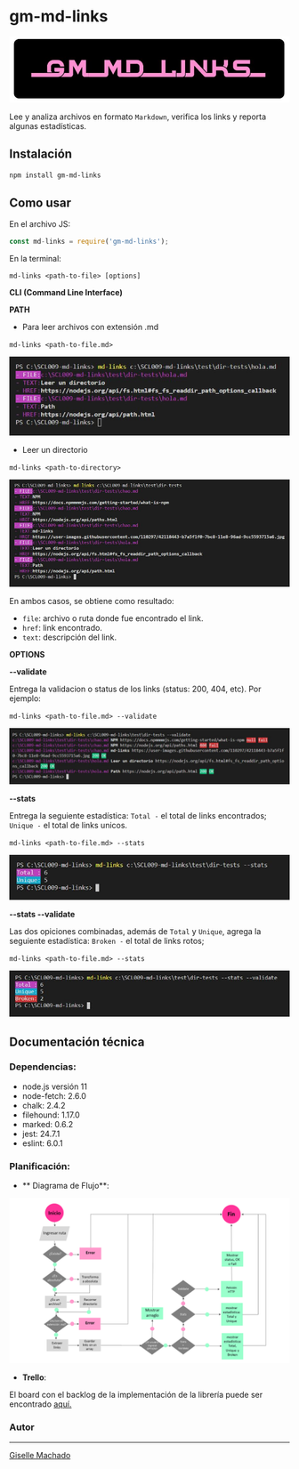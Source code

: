 # gm-md-links
<a href="https://www.npmjs.com/package/gm-md-links"><img src="img/gmlogo.jpg"></a>

Lee y analiza archivos en formato `Markdown`, verifica los links y reporta algunas estadísticas.

## Instalación

```
npm install gm-md-links
```
## Como usar

En el archivo JS:

```js
const md-links = require('gm-md-links');   
```

En la terminal:

```
md-links <path-to-file> [options]
```

**CLI (Command Line Interface)**

**PATH**

* Para leer archivos con extensión .md

`md-links <path-to-file.md>`

![pathToFile](img/pathisfile.jpg)

* Leer un directorio

`md-links <path-to-directory>`

![pathToDirectory](img/pathisdir.jpg)

En ambos casos, se obtiene como resultado:

- `file`: archivo o ruta donde fue encontrado el link.
- `href`: link encontrado.
- `text`: descripción del link.

**OPTIONS**

**--validate**

Entrega la validacion o status de los links (status: 200, 404, etc). Por ejemplo:

`md-links <path-to-file.md> --validate`

![validate](img/validate.jpg)

**--stats**

Entrega la seguiente estadística: 
`Total -` el total de links encontrados;
`Unique -` el total de links unicos.

`md-links <path-to-file.md> --stats`

![stats](img/stats.jpg)

**--stats --validate**

Las dos opiciones combinadas, además de `Total` y `Unique`, agrega la seguiente estadística: 
`Broken -` el total de links rotos;

`md-links <path-to-file.md> --stats`

![statsValidate](img/statsvalidate.jpg)

## Documentación técnica

### Dependencias:

- node.js versión 11
- node-fetch: 2.6.0
- chalk: 2.4.2
- filehound: 1.17.0
- marked: 0.6.2
- jest: 24.7.1
- eslint: 6.0.1

### Planificación:

* ** Diagrama de Flujo**:

![flujo](img/flujo.png)

*  **Trello**:

El board con el backlog de la implementación de la librería puede ser encontrado [aquí.](https://trello.com/b/nYJHHPKY/mdlinkd)


### Autor
---
[Giselle Machado](https://github.com/gisellem22)
